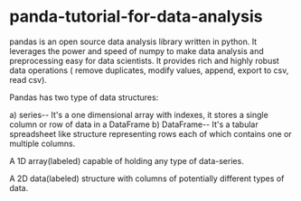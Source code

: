 # panda-tutorial-for-data-analysis
pandas is an open source data analysis library written in python. It leverages the power and speed of numpy to make data analysis and preprocessing easy for data scientists. It provides rich and highly robust 
data operations ( remove duplicates, modify values, append, export to csv, read csv).

Pandas has two type  of data structures:

a) series-- It's a one dimensional array with indexes, it stores a single column or row of data in a DataFrame
b) DataFrame-- It's a tabular spreadsheet like structure representing rows each of which contains one or multiple columns.

A 1D array(labeled) capable of holding any type of data-series.

A 2D data(labeled) structure with columns of potentially different types of data.

